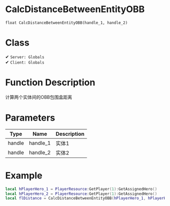 # CalcDistanceBetweenEntityOBB
```
float CalcDistanceBetweenEntityOBB(handle_1, handle_2)
```
# Class
✔ `Server: Globals`  
✔ `Client: Globals`  

# Function Description
计算两个实体间的OBB包围盒距离
# Parameters
Type|Name|Description
--|--|--
handle|handle_1|实体1
handle|handle_2|实体2

# Example
```lua
local hPlayerHero_1 = PlayerResource:GetPlayer(1):GetAssignedHero()
local hPlayerHero_2 = PlayerResource:GetPlayer(1):GetAssignedHero()
local flDistance = CalcDistanceBetweenEntityOBB(hPlayerHero_1, hPlayerHero_2)
```